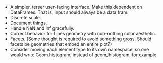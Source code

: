
* A simpler, terser user-facing interface. Make this dependent on DataFrames.
  That is, input should always be a data fram.
* Discrete scale.
* Document things.
* Handle NaN and Inf gracefully.
* Correct behavior for Lines geometry with non-nothing color aesthetic.
* Facets. (Some thought is required to avoid something gross. Should facets be
  geometries that embed an entire plot?)
* Consider moving each element type to its own namespace, so one would write
  Geom.histogram, instead of geom_histogram, for example.

